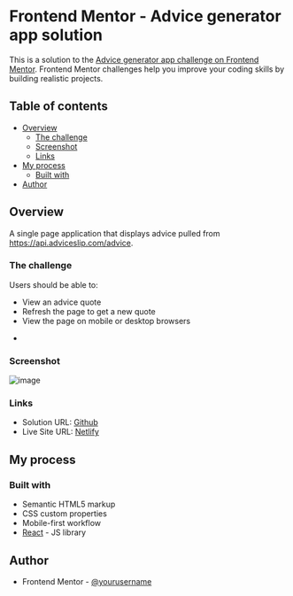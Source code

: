 # Frontend Mentor - Advice generator app solution

This is a solution to the [Advice generator app challenge on Frontend Mentor](https://www.frontendmentor.io/challenges/advice-generator-app-QdUG-13db). Frontend Mentor challenges help you improve your coding skills by building realistic projects.

## Table of contents

- [Overview](#overview)
  - [The challenge](#the-challenge)
  - [Screenshot](#screenshot)
  - [Links](#links)
- [My process](#my-process)
  - [Built with](#built-with)
- [Author](#author)

## Overview
A single page application that displays advice pulled from https://api.adviceslip.com/advice.

### The challenge

Users should be able to:

* View an advice quote
* Refresh the page to get a new quote
* View the page on mobile or desktop browsers
- 

### Screenshot

![image](https://user-images.githubusercontent.com/36577381/159030335-893549bd-8aa7-4394-a8c0-47dfec580714.png)

### Links

- Solution URL: [Github](https://github.com/Skezey/advice-generator)
- Live Site URL: [Netlify](https://pensive-minsky-2e185d.netlify.app/)

## My process

### Built with

- Semantic HTML5 markup
- CSS custom properties
- Mobile-first workflow
- [React](https://reactjs.org/) - JS library

## Author

- Frontend Mentor - [@yourusername](https://www.frontendmentor.io/profile/Skezey)
